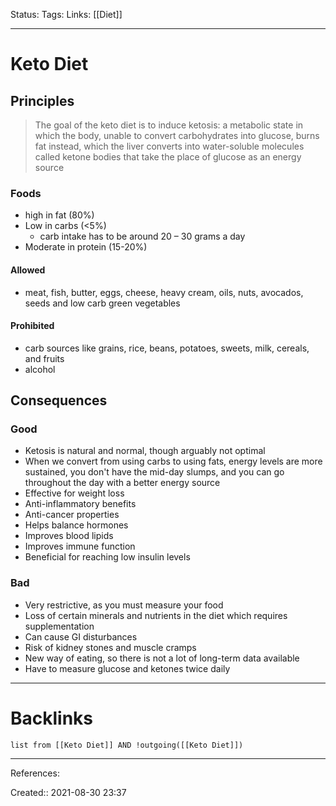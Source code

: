 Status: 
Tags: 
Links: [[Diet]]
___
# Keto Diet
## Principles
> The goal of the keto diet is to induce ketosis: a metabolic state in which the body, unable to convert carbohydrates into glucose, burns fat instead, which the liver converts into water-soluble molecules called ketone bodies that take the place of glucose as an energy source
### Foods
- high in fat (80%)
- Low in carbs (<5%)
	- carb intake has to be around 20 – 30 grams a day
- Moderate in protein (15-20%)
#### Allowed
- meat, fish, butter, eggs, cheese, heavy cream, oils, nuts, avocados, seeds and low carb green vegetables
#### Prohibited
- carb sources like grains, rice, beans, potatoes, sweets, milk, cereals, and fruits
- alcohol
## Consequences
### Good
- Ketosis is natural and normal, though arguably not optimal
- When we convert from using carbs to using fats, energy levels are more sustained, you don't have the mid-day slumps, and you can go throughout the day with a better energy source
-   Effective for weight loss
-   Anti-inflammatory benefits
-   Anti-cancer properties
-   Helps balance hormones
-   Improves blood lipids
-   Improves immune function
-   Beneficial for reaching low insulin levels
### Bad
-   Very restrictive, as you must measure your food
-   Loss of certain minerals and nutrients in the diet which requires supplementation
-   Can cause GI disturbances
-   Risk of kidney stones and muscle cramps
-   New way of eating, so there is not a lot of long-term data available
-   Have to measure glucose and ketones twice daily
___
# Backlinks
```dataview
list from [[Keto Diet]] AND !outgoing([[Keto Diet]])
```
___
References:

Created:: 2021-08-30 23:37
